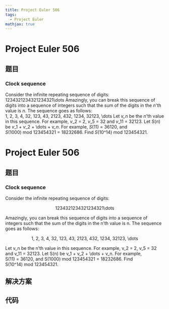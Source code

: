 ```yaml
---
title: Project Euler 506
tags:
  - Project Euler
mathjax: true
---
```

<escape><!-- more --></escape>
    
# Project Euler 506
## 题目
### Clock sequence

Consider the infinite repeating sequence of digits:<br />
1234321234321234321\dots
Amazingly, you can break this sequence of digits into a sequence of integers such that the sum of the digits in the <var>n</var>'th value is <var>n</var>.
The sequence goes as follows:<br />
1, 2, 3, 4, 32, 123, 43, 2123, 432, 1234, 32123, \dots
Let <var>v_n</var> be the <var>n</var>'th value in this sequence. For example, <var>v</var>_2 = 2, <var>v</var>_5 = 32 and <var>v</var>_11 = 32123.
Let <var>S</var>(<var>n</var>) be <var>v</var>_1 + <var>v</var>_2 + \dots + <var>v_n</var>. For example, <var>S</var>(11) = 36120, and <var>S</var>(1000) mod 123454321 = 18232686.
Find <var>S</var>(10^14) mod 123454321.


# Project Euler 506
## 题目
### Clock sequence

Consider the infinite repeating sequence of digits:
<center>1234321234321234321\dots</center>

Amazingly, you can break this sequence of digits into a sequence of integers such that the sum of the digits in the n’th value is n.
The sequence goes as follows:
<center>1, 2, 3, 4, 32, 123, 43, 2123, 432, 1234, 32123, \dots</center>

Let v_n be the n’th value in this sequence. For example, v_2&nbsp;=&nbsp;2, v_5&nbsp;=&nbsp;32 and v_11&nbsp;=&nbsp;32123.
Let S(n) be v_1&nbsp;+&nbsp;v_2&nbsp;+&nbsp;\dots&nbsp;+&nbsp;v_n. For example, S(11)&nbsp;=&nbsp;36120, and S(1000) mod 123454321 = 18232686.
Find S(10^14)&nbsp;mod&nbsp;123454321.


## 解决方案


## 代码


